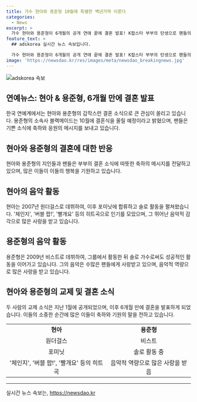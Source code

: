 ```yaml
---
title: 가수 현아와 용준형 10월에 특별한 백년가약 이룬다
categories:
  - News
excerpt: >
  가수 현아와 용준형이 6개월의 공개 연애 끝에 결혼 발표! K팝스타 부부의 탄생으로 팬들의 호들갑이 예상된다. 소속사는 깊은 애정과 신뢰로 10월 결혼식을 올린다며 축하를 요청했다. 현아는 ‘빨개요’로 유명한 솔로 가수로, 용준형은 비스트 출신으로 솔로로 활동 중이다. 팬들은 둘의 결혼 소식에 환호와 축하의 의견을 남기고 있다.
feature_text: >
  ## adskorea 실시간 뉴스 속보입니다.

  가수 현아와 용준형이 6개월의 공개 연애 끝에 결혼 발표! K팝스타 부부의 탄생으로 팬들의 호들갑이 예상된다. 소속사는 깊은 애정과 신뢰로 10월 결혼식을 올린다며 축하를 요청했다. 현아는 ‘빨개요’로 유명한 솔로 가수로, 용준형은 비스트 출신으로 솔로로 활동 중이다. 팬들은 둘의 결혼 소식에 환호와 축하의 의견을 남기고 있다.
image: 'https://newsdao.kr/res/images/meta/newsdao_breakingnews.jpg'
---
```


<p><img src="https://newsdao.kr/res/images/meta/newsdao_breakingnews.jpg" alt="adskorea 속보" /></p>

<h2>연예뉴스: 현아 & 용준형, 6개월 만에 결혼 발표</h2>

<p data-ke-size="size16">한국 연예계에서는 현아와 용준형의 갑작스런 결혼 소식으로 큰 관심이 쏠리고 있습니다. 용준형의 소속사 블랙메이드는 10월에 결혼식을 올릴 예정이라고 밝혔으며, 팬들은 기쁜 소식에 축하와 응원의 메시지를 보내고 있습니다.</p>

<h2 data-ke-size="size26">현아와 용준형의 결혼에 대한 반응</h2>

<p data-ke-size="size16">현아와 용준형의 지인들과 팬들은 부부의 결혼 소식에 따뜻한 축하의 메시지를 전달하고 있으며, 많은 이들이 이들의 행복을 기원하고 있습니다.</p>

<h2 data-ke-size="size26">현아의 음악 활동</h2>

<p data-ke-size="size16">현아는 2007년 원더걸스로 데뷔하여, 이후 포미닛에 합류하고 솔로 활동을 펼쳐왔습니다. '체인지', '버블 팝!', '빨개요' 등의 히트곡으로 인기를 모았으며, 그 뛰어난 음악적 감각으로 많은 사랑을 받고 있습니다.</p>

<h2 data-ke-size="size26">용준형의 음악 활동</h2>

<p data-ke-size="size16">용준형은 2009년 비스트로 데뷔하여, 그룹에서 활동한 뒤 솔로 가수로써도 성공적인 활동을 이어가고 있습니다. 그의 음악은 수많은 팬들에게 사랑받고 있으며, 음악적 역량으로 많은 사랑을 받고 있습니다.</p>

<h2 data-ke-size="size26">현아와 용준형의 교제 및 결혼 소식</h2>

<p data-ke-size="size16">두 사람의 교제 소식은 지난 1월에 공개되었으며, 이후 6개월 만에 결혼을 발표하게 되었습니다. 이들의 소중한 순간에 많은 이들이 축하와 기원의 말을 전하고 있습니다.</p>

<table>
  <tr>
    <td style="text-align: center; height: 17px;"><b>현아</b></td>
    <td style="text-align: center; height: 17px;"><b>용준형</b></td>
  </tr>
  <tr>
    <td style="text-align: center;">원더걸스</td>
    <td style="text-align: center;">비스트</td>
  </tr>
  <tr>
    <td style="text-align: center;">포미닛</td>
    <td style="text-align: center;">솔로 활동 중</td>
  </tr>
  <tr>
    <td style="text-align: center;">'체인지', '버블 팝!', '빨개요' 등의 히트곡</td>
    <td style="text-align: center;">음악적 역량으로 많은 사랑을 받음</td>
  </tr>
</table>

<hr>
실시간 뉴스 속보는, <a href="https://newsdao.kr" rel="dofollow">https://newsdao.kr</a>


